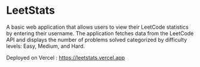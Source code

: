 # LeetStats
A basic web application that allows users to view their LeetCode statistics by entering their username. The application fetches data from the LeetCode API and displays the number of problems solved categorized by difficulty levels: Easy, Medium, and Hard.

Deployed on Vercel : https://leetstats.vercel.app
